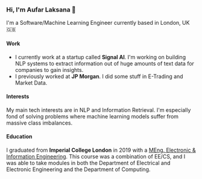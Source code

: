 ### Hi, I'm Aufar Laksana 👋
I'm a Software/Machine Learning Engineer currently based in London, UK 🇬🇧 

#### Work
- I currently work at a startup called **Signal AI**. I'm working on building NLP systems to extract information out of huge amounts of text data for companies to gain insights.
- I previously worked at **JP Morgan**. I did some stuff in E-Trading and Market Data.

#### Interests
My main tech interests are in NLP and Information Retrieval. I'm especially fond of solving problems where machine learning models suffer from massive class imbalances. 

#### Education
I graduated from **Imperial College London** in 2019 with a [MEng. Electronic & Information Engineering](https://www.imperial.ac.uk/study/ug/courses/electrical-engineering-department/electronic-information-meng/). This course was a combination of EE/CS, and I was able to take modules in both the Department of Electrical and Electronic Engineering and the Department of Computing.
